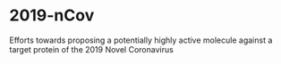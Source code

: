 # 2019-nCov
Efforts towards proposing a potentially highly active molecule against a target protein of the 2019 Novel Coronavirus
